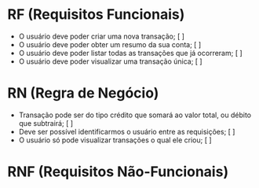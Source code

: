 # RF (Requisitos Funcionais)

- O usuário deve poder criar uma nova transação; [ ]
- O usuário deve poder obter um resumo da sua conta; [ ]
- O usuário deve poder listar todas as transações que já ocorreram; [ ]
- O usuário deve poder visualizar uma transação única; [ ]

# RN (Regra de Negócio)

- Transação pode ser do tipo crédito que somará ao valor total, ou débito que subtrairá; [ ]
- Deve ser possível identificarmos o usuário entre as requisições; [ ]
- O usuário só pode visualizar transações o qual ele criou; [ ]

# RNF (Requisitos Não-Funcionais)

